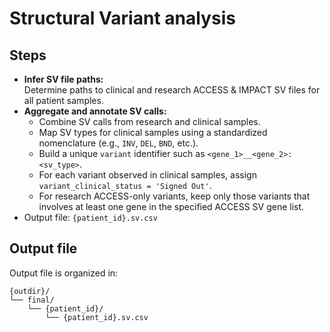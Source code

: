 # Structural Variant analysis

## Steps

* **Infer SV file paths:**\
  Determine paths to clinical and research ACCESS & IMPACT SV files for all patient samples.
* **Aggregate and annotate SV calls:**
  * Combine SV calls from research and clinical samples.
  * Map SV types for clinical samples using a standardized nomenclature (e.g., `INV`, `DEL`, `BND`, etc.).
  * Build a unique `variant` identifier such as `<gene_1>__<gene_2>:<sv_type>`.
  * For each variant observed in clinical samples, assign `variant_clinical_status = 'Signed Out'`.
  * For research ACCESS-only variants, keep only those variants that involves at least one gene in the specified ACCESS SV gene list.
* Output file: `{patient_id}.sv.csv`

## Output file

Output file is organized in:

```
{outdir}/
└── final/
    └── {patient_id}/
        └── {patient_id}.sv.csv
```
